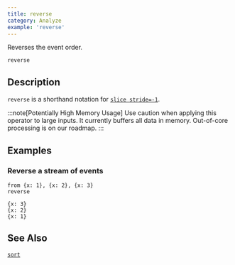 ```yaml
---
title: reverse
category: Analyze
example: 'reverse'
---
```

Reverses the event order.

```tql
reverse
```

## Description

`reverse` is a shorthand notation for [`slice stride=-1`](/reference/operators/slice).

:::note[Potentially High Memory Usage]
Use caution when applying this operator to large inputs. It currently buffers
all data in memory. Out-of-core processing is on our roadmap.
:::

## Examples

### Reverse a stream of events

```tql
from {x: 1}, {x: 2}, {x: 3}
reverse
```

```tql
{x: 3}
{x: 2}
{x: 1}
```

## See Also

[`sort`](/reference/operators/sort)
